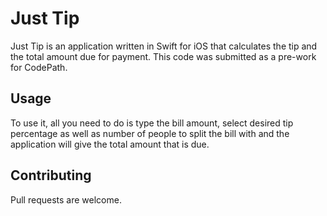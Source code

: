 # Just Tip

Just Tip is an application written in Swift for iOS that calculates the tip and the total amount due for payment. This code was submitted as a pre-work for CodePath.

## Usage

To use it, all you need to do is type the bill amount, select desired tip percentage as well as number of people to split the bill with and the application will give the total amount that is due.

## Contributing
Pull requests are welcome. 

